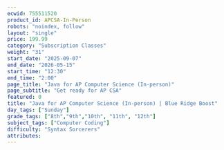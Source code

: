 ```yaml
---
ecwid: 755511520
product_id: APCSA-In-Person
robots: "noindex, follow"
layout: "single"
price: 199.99
category: "Subscription Classes"
weight: "31"
start_date: "2025-09-07"
end_date: "2026-05-15"
start_time: "12:30"
end_time: "2:00"
page_title: "Java for AP Computer Science (In-person)"
page_subtitle: "Get ready for AP CSA"
featured: 0
title: "Java for AP Computer Science (In-person) | Blue Ridge Boost"
day_tags: ["Sunday"]
grade_tags: ["8th","9th","10th", "11th", "12th"]
subject_tags: ["Computer Coding"]
difficulty: "Syntax Sorcerers"
attributes:
---
```

